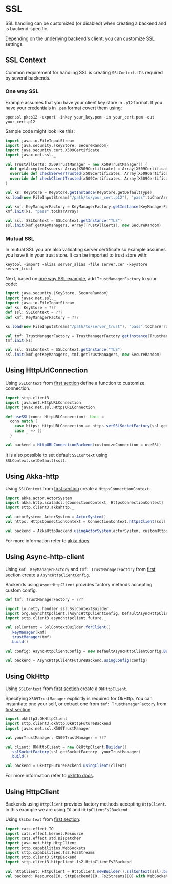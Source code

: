 # SSL

SSL handling can be customized (or disabled) when creating a backend and is backend-specific.

Depending on the underlying backend's client, you can customize SSL settings.

## SSL Context

Common requirement for handling SSL is creating `SSLContext`. It's required by several backends.

### One way SSL

Example assumes that you have your client key store in `.p12` format. If you have your credentials in `.pem` format covert them using:

`openssl pkcs12 -export -inkey your_key.pem -in your_cert.pem -out your_cert.p12`

Sample code might look like this:
```scala mdoc:compile-only
import java.io.FileInputStream
import java.security.{KeyStore, SecureRandom}
import java.security.cert.X509Certificate
import javax.net.ssl._

val TrustAllCerts: X509TrustManager = new X509TrustManager() {
  def getAcceptedIssuers: Array[X509Certificate] = Array[X509Certificate]()
  override def checkServerTrusted(x509Certificates: Array[X509Certificate], s: String): Unit = ()
  override def checkClientTrusted(x509Certificates: Array[X509Certificate], s: String): Unit = ()
}

val ks: KeyStore = KeyStore.getInstance(KeyStore.getDefaultType)
ks.load(new FileInputStream("/path/to/your_cert.p12"), "pass".toCharArray)

val kmf: KeyManagerFactory = KeyManagerFactory.getInstance(KeyManagerFactory.getDefaultAlgorithm)
kmf.init(ks, "pass".toCharArray)

val ssl: SSLContext = SSLContext.getInstance("TLS")
ssl.init(kmf.getKeyManagers, Array(TrustAllCerts), new SecureRandom)
```

### Mutual SSL

In mutual SSL you are also validating server certificate so example assumes you have it in your trust store.
It can be imported to trust store with:

`keytool -import -alias server_alias -file server.cer -keystore server_trust`

Next, based on [one way SSL example](#one-way-ssl), add `TrustManagerFactory` to your code:

```scala mdoc:invisible
import java.security.{KeyStore, SecureRandom}
import javax.net.ssl._
import java.io.FileInputStream
def ks: KeyStore = ???
def ssl: SSLContext = ???
def kmf: KeyManagerFactory = ???
```

```scala mdoc:compile-only
ks.load(new FileInputStream("/path/to/server_trust"), "pass".toCharArray)

val tmf: TrustManagerFactory = TrustManagerFactory.getInstance(TrustManagerFactory.getDefaultAlgorithm) 
tmf.init(ks)

val ssl: SSLContext = SSLContext.getInstance("TLS")
ssl.init(kmf.getKeyManagers, tmf.getTrustManagers, new SecureRandom)
```

## Using HttpUrlConnection

Using `SSLContext` from [first section](#ssl-context) define a function to customize connection.

```scala mdoc:compile-only
import sttp.client3._
import java.net.HttpURLConnection
import javax.net.ssl.HttpsURLConnection

def useSSL(conn: HttpURLConnection): Unit =
  conn match {
    case https: HttpsURLConnection => https.setSSLSocketFactory(ssl.getSocketFactory)
    case _ => ()
  }

val backend = HttpURLConnectionBackend(customizeConnection = useSSL)
```

It is also possible to set default `SSLContext` using `SSLContext.setDefault(ssl)`.

## Using Akka-http

Using `SSLContext` from [first section](#ssl-context) create a `HttpsConnectionContext`.

```scala mdoc:compile-only
import akka.actor.ActorSystem
import akka.http.scaladsl.{ConnectionContext, HttpsConnectionContext}
import sttp.client3.akkahttp._

val actorSystem: ActorSystem = ActorSystem()
val https: HttpsConnectionContext = ConnectionContext.httpsClient(ssl)

val backend = AkkaHttpBackend.usingActorSystem(actorSystem, customHttpsContext = Some(https))
```

For more information refer to [akka docs](https://doc.akka.io/docs/akka-http/current/client-side/client-https-support.html).

## Using Async-http-client

Using `kmf: KeyManagerFactory` and `tmf: TrustManagerFactory` from [first section](#ssl-context) create a `AsyncHttpClientConfig`.

Backends using `AsyncHttpClient` provides factory methods accepting custom config.

```scala mdoc:invisible
def tmf: TrustManagerFactory = ???
```

```scala mdoc:compile-only
import io.netty.handler.ssl.SslContextBuilder
import org.asynchttpclient.{AsyncHttpClientConfig, DefaultAsyncHttpClientConfig}
import sttp.client3.asynchttpclient.future._

val sslContext = SslContextBuilder.forClient()
  .keyManager(kmf)
  .trustManager(tmf)
  .build()

val config: AsyncHttpClientConfig = new DefaultAsyncHttpClientConfig.Builder().setSslContext(sslContext).build()

val backend = AsyncHttpClientFutureBackend.usingConfig(config)
```

## Using OkHttp

Using `SSLContext` from [first section](#ssl-context) create a `OkHttpClient`. 

Specifying `X509TrustManager` explicitly is required for OkHttp. 
You can instantiate one your self, or extract one from `tmf: TrustManagerFactory` from [first section](#ssl-context).

```scala mdoc:compile-only
import okhttp3.OkHttpClient
import sttp.client3.okhttp.OkHttpFutureBackend
import javax.net.ssl.X509TrustManager

val yourTrustManager: X509TrustManager = ???

val client: OkHttpClient = new OkHttpClient.Builder()
  .sslSocketFactory(ssl.getSocketFactory, yourTrustManager)
  .build()

val backend = OkHttpFutureBackend.usingClient(client)
```

For more information refer to [okhttp docs](https://square.github.io/okhttp/https/).

## Using HttpClient

Backends using `HttpClient` provides factory methods accepting `HttpClient`.
In this example we are using `IO` and `HttpClientFs2Backend`.

Using `SSLContext` from [first section](#ssl-context):

```scala mdoc:compile-only
import cats.effect.IO
import cats.effect.kernel.Resource
import cats.effect.std.Dispatcher
import java.net.http.HttpClient
import sttp.capabilities.WebSockets
import sttp.capabilities.fs2.Fs2Streams
import sttp.client3.SttpBackend
import sttp.client3.httpclient.fs2.HttpClientFs2Backend

val httpClient: HttpClient = HttpClient.newBuilder().sslContext(ssl).build()
val backend: Resource[IO, SttpBackend[IO, Fs2Streams[IO] with WebSockets]] = Dispatcher[IO].map(HttpClientFs2Backend.usingClient[IO](httpClient, _))
```

